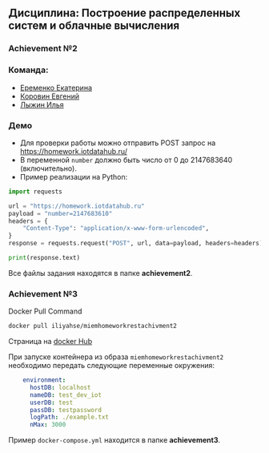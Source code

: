 ## Дисциплина: Построение распределенных систем и облачные вычисления

### Achievement №2
### Команда:
- [Еременко Екатерина](https://github.com/erkath)
- [Коровин Евгений](https://github.com/EvgeniyKorovin1)
- [Лыжин Илья](https://github.com/lyzhinIG)

### Демо

- Для проверки работы можно отправить POST запрос на https://homework.iotdatahub.ru/
- В переменной `number` должно быть число от 0 до 2147683640 (включительно).
- Пример реализации на Python:

```python
import requests

url = "https://homework.iotdatahub.ru"
payload = "number=2147683610"
headers = {
    "Content-Type": "application/x-www-form-urlencoded",
}
response = requests.request("POST", url, data=payload, headers=headers)

print(response.text)
```
Все файлы задания находятся в папке **achievement2**.

### Achievement №3
Docker Pull Command

```bash
docker pull iliyahse/miemhomeworkrestachivment2
```

Страница на [docker Hub](https://hub.docker.com/r/iliyahse/miemhomeworkrestachivment2)

При запуске контейнера из образа `miemhomeworkrestachivment2` необходимо передать следующие переменные окружения:
```yml
    environment:
      hostDB: localhost
      nameDB: test_dev_iot
      userDB: test
      passDB: testpassword
      logPath: ./example.txt
      nMax: 3000
```
Пример `docker-compose.yml` находится в папке **achievement3**.
